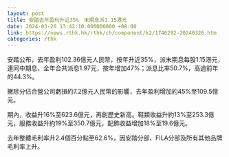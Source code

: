 ```yaml
---
layout: post
title: 安踏去年盈利升近35%　末期息派1.15港元
date: 2024-03-26 13:42:10.000000000 +08:00
link: https://news.rthk.hk/rthk/ch/component/k2/1746292-20240326.htm
categories: rthk
---
```


安踏公布，去年盈利102.36億元人民幣，按年升近35%，派末期息每股1.15港元，連同中期息，全年合共派息1.97元，按年增加47%；派息比率50.7%，高過前年的44.3%。

撇除分佔合營公司虧損約7.2億元人民幣的影響，去年盈利增加約45%至109.5億元。

期內，收益升16%至623.6億元，再創歷史新高。鞋類收益升約13%至253.3億元，服務收益升約19%至350.7億元，配飾收益增加18%至19.6億元。

去年整體毛利率升2.4個百分點至62.6%，因安踏分部、FILA分部及所有其他品牌毛利率上升。
